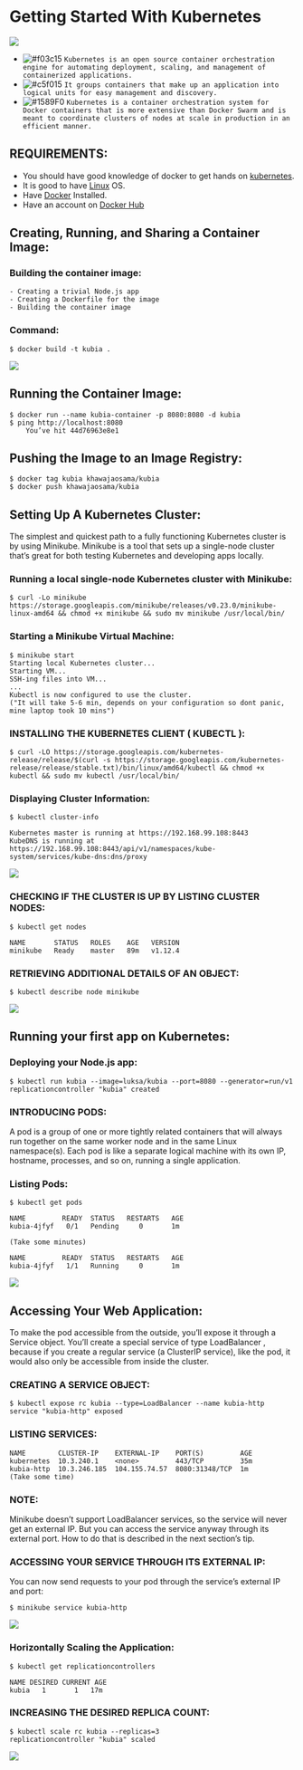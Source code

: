 # Getting Started With Kubernetes

![](pictures/kubernetes_logo.png)



- ![#f03c15](https://placehold.it/15/f03c15/000000?text=+) `Kubernetes is an open source container orchestration engine for automating deployment, scaling, and management of containerized applications.`
- ![#c5f015](https://placehold.it/15/c5f015/000000?text=+) `It groups containers that make up an application into logical units for easy management and discovery.`
- ![#1589F0](https://placehold.it/15/1589F0/000000?text=+) `Kubernetes is a container orchestration system for Docker containers that is more extensive than Docker Swarm and is meant to coordinate clusters of nodes at scale in production in an efficient manner.`

## REQUIREMENTS:


- You should have good knowledge of docker to get hands on [kubernetes](https://kubernetes.io/).
- It is good to have [Linux](https://www.linux.org/) OS.
- Have [Docker](http://docs.docker.com/engine/installation/) Installed.
- Have an account on [Docker Hub](https://hub.docker.com)

    
## Creating, Running, and Sharing a Container Image:

### Building the container image:

```
- Creating a trivial Node.js app
- Creating a Dockerfile for the image
- Building the container image
```
### Command:

```
$ docker build -t kubia .
```
![](pictures/docker_1.png)

## Running the Container Image:
```
$ docker run --name kubia-container -p 8080:8080 -d kubia
$ ping http://localhost:8080
    You’ve hit 44d76963e8e1
```
## Pushing the Image to an Image Registry:

```
$ docker tag kubia khawajaosama/kubia
$ docker push khawajaosama/kubia
```
## Setting Up A Kubernetes Cluster:

The simplest and quickest path to a fully functioning Kubernetes cluster is by using
Minikube. Minikube is a tool that sets up a single-node cluster that’s great for both
testing Kubernetes and developing apps locally.

### Running a local single-node Kubernetes cluster with Minikube:
```
$ curl -Lo minikube https://storage.googleapis.com/minikube/releases/v0.23.0/minikube-linux-amd64 && chmod +x minikube && sudo mv minikube /usr/local/bin/
```
### Starting a Minikube Virtual Machine:

```
$ minikube start
Starting local Kubernetes cluster...
Starting VM...
SSH-ing files into VM...
...
Kubectl is now configured to use the cluster.
("It will take 5-6 min, depends on your configuration so dont panic, mine laptop took 10 mins")
```
### INSTALLING THE KUBERNETES CLIENT ( KUBECTL ):
```
$ curl -LO https://storage.googleapis.com/kubernetes-release/release/$(curl -s https://storage.googleapis.com/kubernetes-release/release/stable.txt)/bin/linux/amd64/kubectl && chmod +x kubectl && sudo mv kubectl /usr/local/bin/
```

### Displaying Cluster Information:
```
$ kubectl cluster-info

Kubernetes master is running at https://192.168.99.108:8443
KubeDNS is running at https://192.168.99.108:8443/api/v1/namespaces/kube-system/services/kube-dns:dns/proxy
```
![](pictures/kubernetes_1.png)

### CHECKING IF THE CLUSTER IS UP BY LISTING CLUSTER NODES:

```
$ kubectl get nodes

NAME       STATUS   ROLES    AGE   VERSION
minikube   Ready    master   89m   v1.12.4
```

### RETRIEVING ADDITIONAL DETAILS OF AN OBJECT:
```
$ kubectl describe node minikube
```

![](pictures/kubernetes_2.png)

## Running your first app on Kubernetes:

### Deploying your Node.js app:
```
$ kubectl run kubia --image=luksa/kubia --port=8080 --generator=run/v1
replicationcontroller "kubia" created
```
### INTRODUCING PODS:
A pod is a group of one or more tightly related containers that will always run
together on the same worker node and in the same Linux namespace(s). Each pod
is like a separate logical machine with its own IP, hostname, processes, and so on,
running a single application.

### Listing Pods:
```
$ kubectl get pods

NAME         READY  STATUS   RESTARTS   AGE
kubia-4jfyf   0/1   Pending     0       1m

(Take some minutes)

NAME         READY  STATUS   RESTARTS   AGE
kubia-4jfyf   1/1   Running     0       1m
```
![](pictures/kubernetes_3.png)

## Accessing Your Web Application:
To make the pod accessible from the outside, you’ll expose it through a
Service object. You’ll create a special service of type LoadBalancer , because 
if you create a regular service (a ClusterIP service), like the pod, it would also only be 
accessible from inside the cluster.

### CREATING A SERVICE OBJECT:
```
$ kubectl expose rc kubia --type=LoadBalancer --name kubia-http
service "kubia-http" exposed
```
### LISTING SERVICES:
```
NAME        CLUSTER-IP    EXTERNAL-IP    PORT(S)         AGE
kubernetes  10.3.240.1    <none>         443/TCP         35m
kubia-http  10.3.246.185  104.155.74.57  8080:31348/TCP  1m
(Take some time)
```
### NOTE:
Minikube doesn’t support LoadBalancer services, so the service will
never get an external IP. But you can access the service anyway through its
external port. How to do that is described in the next section’s tip.

### ACCESSING YOUR SERVICE THROUGH ITS EXTERNAL IP:
You can now send requests to your pod through the service’s external IP and port:
```
$ minikube service kubia-http
```
![](pictures/services.png)

### Horizontally Scaling the Application:
```
$ kubectl get replicationcontrollers

NAME DESIRED CURRENT AGE
kubia   1       1   17m
```
### INCREASING THE DESIRED REPLICA COUNT:
```
$ kubectl scale rc kubia --replicas=3
replicationcontroller "kubia" scaled
```
![](pictures/scale.png)